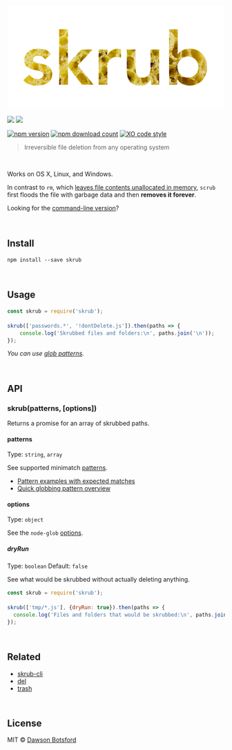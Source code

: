 <p align="center">
  <a><img src="img/logo.png" title="skrub logo"/></a>

  <a href="https://travis-ci.org/dawsonbotsford/skrub"><img src="https://api.travis-ci.org/dawsonbotsford/skrub.svg?branch=master"></a>
  <a href="https://ci.appveyor.com/project/dawsonbotsford/skrub"><img src="http://www.gravatar.com/avatar/5f66f56cae930eb9ab2cd9e62b8285e6"></a>
</p>

[![npm version](https://img.shields.io/npm/v/skrub.svg)](https://www.npmjs.com/package/skrub)
[![npm download count](http://img.shields.io/npm/dm/skrub.svg?style=flat)](http://npmjs.org/skrub)
[![XO code style](https://img.shields.io/badge/code_style-XO-5ed9c7.svg)](https://github.com/sindresorhus/xo)

> Irreversible file deletion from any operating system

<br>

Works on OS X, Linux, and Windows.

In contrast to `rm`, which [leaves file contents unallocated in memory](http://unix.stackexchange.com/questions/10883/where-do-files-go-when-the-rm-command-is-issued), `scrub` first floods the file with garbage data and then **removes it forever**.

Looking for the [command-line version](https://github.com/dawsonbotsford/skrub-cli)?

<br>

## Install

```
npm install --save skrub
```

<br>

## Usage

```js
const skrub = require('skrub');

skrub(['passwords.*', '!dontDelete.js']).then(paths => {
    console.log('Skrubbed files and folders:\n', paths.join('\n'));
});
```

*You can use [glob patterns](https://github.com/sindresorhus/globby#globbing-patterns).*

<br>

## API

### skrub(patterns, [options])

Returns a promise for an array of skrubbed paths.

#### patterns

Type: `string`, `array`

See supported minimatch [patterns](https://github.com/isaacs/minimatch#usage).

- [Pattern examples with expected matches](https://github.com/sindresorhus/multimatch/blob/master/test.js)
- [Quick globbing pattern overview](https://github.com/sindresorhus/multimatch#globbing-patterns)

#### options

Type: `object`

See the `node-glob` [options](https://github.com/isaacs/node-glob#options).

##### dryRun

Type: `boolean`
Default: `false`

See what would be skrubbed without actually deleting anything.

```js
const skrub = require('skrub');

skrub(['tmp/*.js'], {dryRun: true}).then(paths => {
  console.log('Files and folders that would be skrubbed:\n', paths.join('\n'));
});
```

<br>

## Related

* [skrub-cli](https://github.com/dawsonbotsford/skrub-cli)
* [del](https://github.com/sindresorhus/del)
* [trash](https://github.com/sindresorhus/trash)

<br>

## License

MIT © [Dawson Botsford](http://dawsonbotsford.com)
